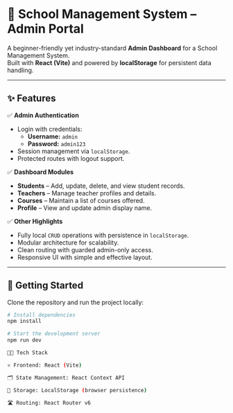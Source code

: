 # 🏫 School Management System – Admin Portal  

A beginner-friendly yet industry-standard **Admin Dashboard** for a School Management System.  
Built with **React (Vite)** and powered by **localStorage** for persistent data handling.  

---

## ✨ Features  

✅ **Admin Authentication**  
- Login with credentials:  
  - **Username:** `admin`  
  - **Password:** `admin123`  
- Session management via `localStorage`.  
- Protected routes with logout support.  

✅ **Dashboard Modules**  
- **Students** – Add, update, delete, and view student records.  
- **Teachers** – Manage teacher profiles and details.  
- **Courses** – Maintain a list of courses offered.  
- **Profile** – View and update admin display name.  

✅ **Other Highlights**  
- Fully local `CRUD` operations with persistence in `localStorage`.  
- Modular architecture for scalability.  
- Clean routing with guarded admin-only access.  
- Responsive UI with simple and effective layout.  

---

## 🚀 Getting Started  

Clone the repository and run the project locally:  

```bash
# Install dependencies
npm install

# Start the development server
npm run dev

🧑‍💻 Tech Stack

⚛️ Frontend: React (Vite)

🗂 State Management: React Context API

💾 Storage: LocalStorage (browser persistence)

🛣 Routing: React Router v6

